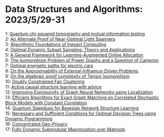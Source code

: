 # Data Structures and Algorithms: 2023/5/29-31  
1: [Quantum chi-squared tomography and mutual information testing](https://doi.org/10.48550/arXiv.2305.18519)  
2: [An Alternate Proof of Near-Optimal Light Spanners](https://doi.org/10.48550/arXiv.2305.18647)  
3: [Algorithmic Foundations of Inexact Computing](https://doi.org/10.48550/arXiv.2305.18705)  
4: [Optimal Dynamic Subset Sampling: Theory and Applications](https://doi.org/10.48550/arXiv.2305.18785)  
5: [A General Framework for Learning-Augmented Online Allocation](https://doi.org/10.48550/arXiv.2305.18861)  
6: [The Isomorphism Problem of Power Graphs and a Question of Cameron](https://doi.org/10.48550/arXiv.2305.18936)  
7: [Optimal energetic paths for electric cars](https://doi.org/10.48550/arXiv.2305.19015)  
8: [On the Approximability of External-Influence-Driven Problems](https://doi.org/10.48550/arXiv.2305.19251)  
9: [On the algebraic proof complexity of Tensor Isomorphism](https://doi.org/10.48550/arXiv.2305.19320)  
10: [Doubly Constrained Fair Clustering](https://doi.org/10.48550/arXiv.2305.19475)  
11: [Active causal structure learning with advice](https://doi.org/10.48550/arXiv.2305.19588)  
12: [Improving Expressivity of Graph Neural Networks using Localization](https://doi.org/10.48550/arXiv.2305.19659)  
13: [Efficient Algorithms for Exact Graph Matching on Correlated Stochastic  Block Models with Constant Correlation](https://doi.org/10.48550/arXiv.2305.19666)  
14: [Quantum Speedups for Bayesian Network Structure Learning](https://doi.org/10.48550/arXiv.2305.19673)  
15: [Necessary and Sufficient Conditions for Optimal Decision Trees using  Dynamic Programming](https://doi.org/10.48550/arXiv.2305.19706)  
16: [Concentrated Geo-Privacy](https://doi.org/10.48550/arXiv.2305.19756)  
17: [Fully Dynamic Submodular Maximization over Matroids](https://doi.org/10.48550/arXiv.2305.19918)  